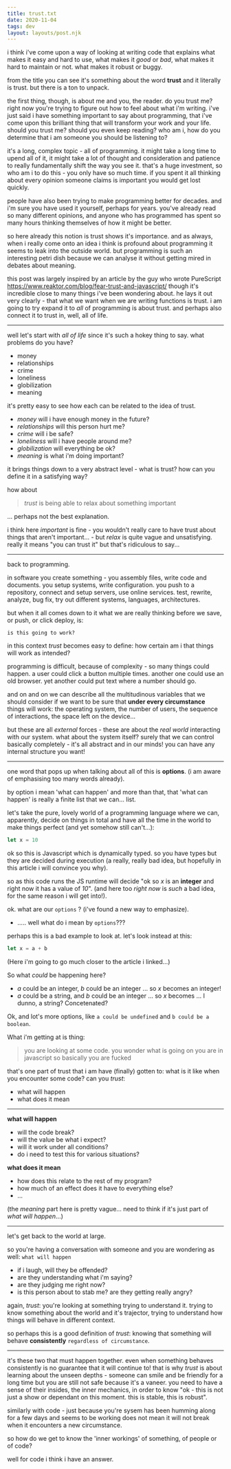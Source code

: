 ```yaml
---
title: trust.txt
date: 2020-11-04
tags: dev
layout: layouts/post.njk
---
```


i think i've come upon a way of looking at writing code that explains
what makes it easy and hard to use, what makes it _good_ or _bad_,
what makes it hard to maintain or not. what makes it robust or buggy.

from the title you can see it's something about the word **trust** and it literally
is trust. but there is a ton to unpack.

the first thing, though, is about me and you, the reader. do you trust me?
right now you're trying to figure out how to feel about what i'm writing.
i've just said i have something important to say about programming, that
i've come upon this brilliant thing that will transform your work and your
life. should you trust me? should you even keep reading? who am i, how
do you determine that i am someone you should be listening to?

it's a long, complex topic - all of programming. it might take a long time
to upend all of it, it might take a lot of thought and consideration and
patience to really fundamentally shift the way you see it. that's a huge
investment, so who am i to do this - you only have so much time. if you spent
it all thinking about every opinion someone claims is important you would
get lost quickly.

people have also been trying to
make programming better for decades. and i'm sure you have used it yourself,
perhaps for years. you've already read so many different opinions, and anyone
who has programmed has spent so many hours thinking themselves of how it
might be better.

so here already this notion is trust shows it's importance. and as always,
when i really come onto an idea i think is profound about programming it
seems to leak into the outside world. but programming is such an interesting
petri dish because we can analyse it without getting mired in debates about
meaning.

this post was largely inspired by an article by the guy who wrote PureScript
https://www.reaktor.com/blog/fear-trust-and-javascript/
though it's incredible close to many things i've been wondering about.
he lays it out very clearly - that what we want when we are writing
functions is trust. i am going to try expand it to _all_ of programming
is about trust. and perhaps also connect it to trust in, well, all of life.

----

well let's start with _all of life_ since it's such a hokey thing to say.
what problems do you have?

 - money
 - relationships
 - crime
 - loneliness
 - globilization
 - meaning

it's pretty easy to see how each can be related to the idea of trust.

 - _money_ will i have enough money in the future?
 - _relationships_ will this person hurt me?
 - _crime_ will i be safe?
 - _loneliness_ will i have people around me?
 - _globilization_ will everything be ok?
 - _meaning_ is what i'm doing important?

it brings things down to a very abstract level - what is trust? how can
you define it in a satisfying way?

how about

> _trust_ is being able to relax about something important

... perhaps not the best explanation.

i think here _important_ is fine - you wouldn't really care to have trust
about things that aren't important... - but _relax_ is quite vague and
unsatisfying. really it means "you can trust it" but that's ridiculous to
say...

----

back to programming.

in software you create something - you assembly files, write code and
documents. you setup systems, write configuration. you push to a repository,
connect and setup servers, use online services. test, rewrite, analyze,
bug fix, try out different systems, languages, architectures.

but when it all comes down to it what we are really thinking before we
save, or push, or click deploy, is:

```
is this going to work?

```

in this context _trust_ becomes easy to define: how certain am i that
things will work as intended?

programming is difficult, because of complexity - so many things could
happen. a user could click a button multiple times. another one could
use an old browser. yet another could put text where a number should go.

and on and on we can describe all the multitudinous variables that we
should consider if we want to be sure that **under every circumstance**
things will work: the operating system, the number of users, the sequence
of interactions, the space left on the device...

but these are all _external_ forces - these are about the _real world_
interacting with our system. what about the system itself? surely that
we can control basically completely - it's all abstract and in our minds!
you can have any internal structure you want!

----

one word that pops up when talking about all of this is **options**.
(i am aware of emphasising too many words already).

by option i mean 'what can happen' and more than that, that 'what can happen'
is really a finite list that we can... list.

let's take the pure, lovely world of a programming language where we
can, apparently, decide on things in total and have all the time in
the world to make things perfect (and yet somehow still can't...):

```js
let x = 10
```

ok so this is Javascript which is dynamically typed. so you have types
but they are decided during execution (a really, really bad idea, but 
hopefully in this article i will convince you why).

so as this code runs the JS runtime will decide "ok so _x_ is an **integer**
and right now it has a value of _10_". (and here too _right now_ is *such*
a bad idea, for the same reason i will get into!).

ok. what are our `options` ? (i've found a new way to emphasize).

 - ..... well what do i mean by `options`???

perhaps this is a bad example to look at. let's look instead at this:

```js
let x = a + b
```

(Here i'm going to go much closer to the article i linked...)

So what _could_ be happening here?

- _a_ could be an integer, _b_ could be an integer ... so _x_ becomes an integer!
- _a_ could be a string, and _b_ could be an integer ... so _x_ becomes ... I dunno, a string? Concetenated?

Ok, and lot's more options, like `a could be undefined` and `b could be a boolean`.

What i'm getting at is thing:

> you are looking at some code.
> you wonder what is going on
> you are in javascript
> so basically you are fucked

that's one part of trust that i am have (finally) gotten to: what is it
like when you encounter some code? can you _trust_:

- what will happen
- what does it mean

----

**what will happen**

- will the code break?
- will the value be what i expect?
- will it work under all conditions?
- do i need to test this for various situations?

**what does it mean**

- how does this relate to the rest of my program?
- how much of an effect does it have to everything else?
- ...

(the _meaning_ part here is pretty vague... need to think if it's just part of _what will happen_...)

---

let's get back to the world at large.

so you're having a conversation with someone and you are wondering as well:
`what will happen`

- if i laugh, will they be offended?
- are they understanding what i'm saying?
- are they judging me right now?
- is this person about to stab me? are they getting really angry?

again, _trust_: you're looking at something trying to understand it. trying to
know something about the world and it's trajector, trying to understand how
things will behave in different context.

so perhaps this is a good definition of _trust_: knowing that something will
behave **consistently** `regardless of circumstance`.

---

it's these two that must happen together. even when something behaves consistently
is no guarantee that it will continue to! that is why _trust_ is about learning
about the unseen depths - someone can smile and be friendly for a long time but
you are still not safe because it's a vaneer. you need to have a sense of their
insides, the inner mechanics, in order to know "ok - this is not just a show or
dependant on this moment. this is stable, this is robust".

similarly with code - just because you're sysem has been humming along for a few
days and seems to be working does not mean it will not break when it encounters
a new circumstance.

so how do we get to know the 'inner workings' of something, of people or of code?

well for code i think i have an answer.